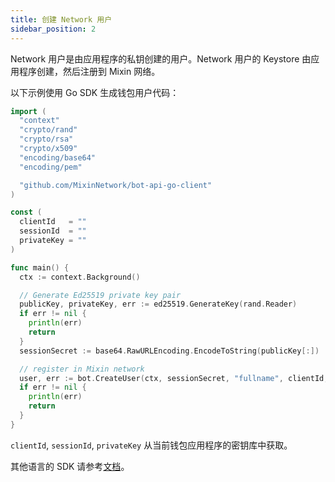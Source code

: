 ```yaml
---
title: 创建 Network 用户
sidebar_position: 2
---
```


Network 用户是由应用程序的私钥创建的用户。Network 用户的 Keystore 由应用程序创建，然后注册到 Mixin 网络。

以下示例使用 Go SDK 生成钱包用户代码：

```go
import (
  "context"
  "crypto/rand"
  "crypto/rsa"
  "crypto/x509"
  "encoding/base64"
  "encoding/pem"

  "github.com/MixinNetwork/bot-api-go-client"
)

const (
  clientId   = ""
  sessionId  = ""
  privateKey = ""
)

func main() {
  ctx := context.Background()

  // Generate Ed25519 private key pair
  publicKey, privateKey, err := ed25519.GenerateKey(rand.Reader)
  if err != nil {
    println(err)
    return
  }
  sessionSecret := base64.RawURLEncoding.EncodeToString(publicKey[:])

  // register in Mixin network
  user, err := bot.CreateUser(ctx, sessionSecret, "fullname", clientId, sessionId, privateKey)
  if err != nil {
    println(err)
    return
  }
}
```

`clientId`, `sessionId`, `privateKey` 从当前钱包应用程序的密钥库中获取。

其他语言的 SDK 请参考[文档](/resources/sdk)。

